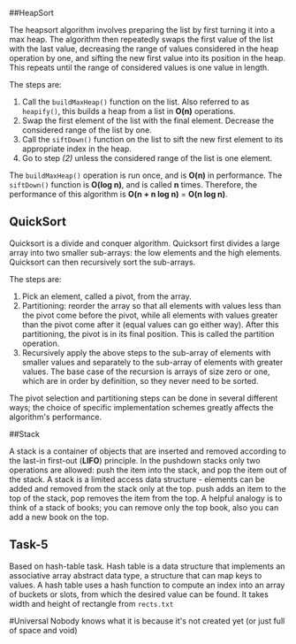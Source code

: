 ##HeapSort

The heapsort algorithm involves preparing the list by first turning it into a max heap. The algorithm then repeatedly swaps the first value of the list with the last value, decreasing the range of values considered in the heap operation by one, and sifting the new first value into its position in the heap. This repeats until the range of considered values is one value in length.

The steps are:

1. Call the `buildMaxHeap()` function on the list. Also referred to as `heapify()`, this builds a heap from a list in **O(n)** operations.
2. Swap the first element of the list with the final element. Decrease the considered range of the list by one.
3. Call the `siftDown()` function on the list to sift the new first element to its appropriate index in the heap.
4. Go to step *(2)* unless the considered range of the list is one element.

The `buildMaxHeap()` operation is run once, and is **O(n)** in performance. The `siftDown()` function is **O(log n)**, and is called **n** times. Therefore, the performance of this algorithm is **O(n + n log n)** = **O(n log n)**.


## QuickSort

Quicksort is a divide and conquer algorithm. Quicksort first divides a large array into two smaller sub-arrays: the low elements and the high elements. Quicksort can then recursively sort the sub-arrays.

The steps are:

1. Pick an element, called a pivot, from the array.
2. Partitioning: reorder the array so that all elements with values less than the pivot come before the pivot, while all elements with values greater than the pivot come after it (equal values can go either way). After this partitioning, the pivot is in its final position. This is called the partition operation.
3. Recursively apply the above steps to the sub-array of elements with smaller values and separately to the sub-array of elements with greater values.
The base case of the recursion is arrays of size zero or one, which are in order by definition, so they never need to be sorted.

The pivot selection and partitioning steps can be done in several different ways; the choice of specific implementation schemes greatly affects the algorithm's performance.

##Stack

A stack is a container of objects that are inserted and removed according to the last-in first-out (**LIFO**) principle. In the pushdown stacks only two operations are allowed: push the item into the stack, and pop the item out of the stack. A stack is a limited access data structure - elements can be added and removed from the stack only at the top. push adds an item to the top of the stack, pop removes the item from the top. A helpful analogy is to think of a stack of books; you can remove only the top book, also you can add a new book on the top.

## Task-5
Based on hash-table task. Hash table is a data structure that implements an associative array abstract data type, a structure that can map keys to values. A hash table uses a hash function to compute an index into an array of buckets or slots, from which the desired value can be found.
It takes width and height of rectangle from `rects.txt`

#Universal
Nobody knows what it is because it's not created yet (or just full of space and void)
